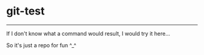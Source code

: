 # git-test
----
If I don't know what a command would result, I would try it here...

So it's just a repo for fun ^_^
